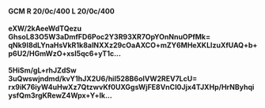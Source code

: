 #### GCM R 20/0c/400 L 20/0c/400
**eXW/2kAeeWdTQezu**<br/>**GhsoL83O5W3aDmfFD6Poc2Y3R93XR7OpYOnNnuOPfMk=**<br/>**qNk9I8dLYnaHsVkR1k8aINXXz29cOaAXCO+mZY6MHeXKLlzuXfUAQ+b+p6U2/HGmWzO+xsl5qc6+yT1c...**<br/><br/>
**5HiSm/gL+rhJZdSw**<br/>**3uQwswjndmd/kvY1hJX2U6/hil528B6oIVW2REV7LcU=**<br/>**rx9iK76iyW4uHwXz7QtzwvKf0UXGgsWjFE8VnCI0Jjx4TJXHp/HrNByhqiysfQm3rgKRewZ4Wpx+Y+lk...**
